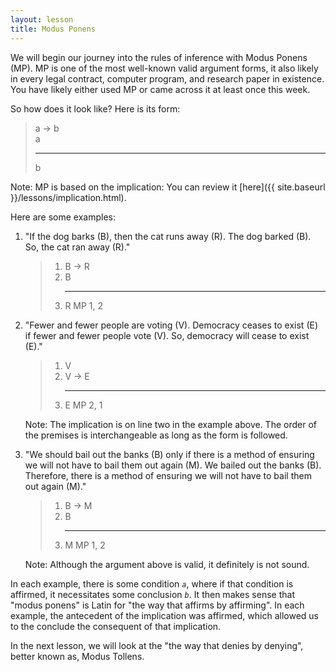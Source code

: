 ```yaml
---
layout: lesson
title: Modus Ponens
---
```


We will begin our journey into the rules of inference with Modus Ponens (MP). MP is one of the most well-known valid argument forms, it also likely in every legal contract, computer program, and research paper in existence. You have likely either used MP or came across it at least once this week.

So how does it look like? Here is its form:

> a → b <br>
> a 
><hr>
> b

Note: MP is based on the implication: You can review it [here]({{ site.baseurl }}/lessons/implication.html).

Here are some examples:

1. "If the dog barks (B), then the cat runs away (R). The dog barked (B). So, the cat ran away (R)."

    > 1. B → R
    > 2. B
        <hr>
    > 3. R <span class="deduction-support">MP 1, 2</span>

2. "Fewer and fewer people are voting (V). Democracy ceases to exist (E) if fewer and fewer people vote (V). So, democracy will cease to exist (E)."

    > 1. V
    > 2. V → E
        <hr>
    > 3. E <span class="deduction-support">MP 2, 1</span>

    Note: The implication is on line two in the example above. The order of the premises is interchangeable as long as the form is followed.

3. "We should bail out the banks (B) only if there is a method of ensuring we will not have to bail them out again (M). We bailed out the banks (B). Therefore, there is a method of ensuring we will not have to bail them out again (M)."

    > 1. B → M
    > 2. B
        <hr>
    > 3. M <span class="deduction-support">MP 1, 2</span>

    Note: Although the argument above is valid, it definitely is not sound.

In each example, there is some condition _`a`_, where if that condition is affirmed, it necessitates some conclusion _`b`_. It then makes sense that "modus ponens" is Latin for "the way that affirms by affirming". In each example, the antecedent of the implication was affirmed, which allowed us to the conclude the consequent of that implication.

In the next lesson, we will look at the "the way that denies by denying", better known as, Modus Tollens.